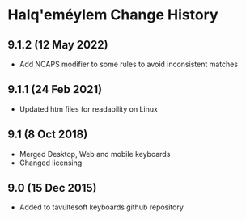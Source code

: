 Halq'eméylem Change History
============================

9.1.2 (12 May 2022)
-------------------
* Add NCAPS modifier to some rules to avoid inconsistent matches

9.1.1 (24 Feb 2021)
-------------------
* Updated htm files for readability on Linux

9.1 (8 Oct 2018)
-----------------
* Merged Desktop, Web and mobile keyboards
* Changed licensing

9.0 (15 Dec 2015)
-----------------

* Added to tavultesoft keyboards github repository
